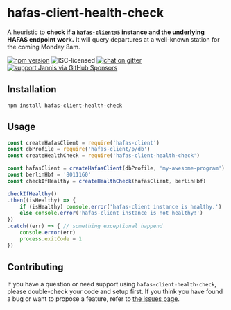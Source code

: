# hafas-client-health-check

A heuristic to **check if a [`hafas-client@5`](https://github.com/public-transport/hafas-client/tree/5) instance and the underlying HAFAS endpoint work.** It will query departures at a well-known station for the coming Monday 8am.

[![npm version](https://img.shields.io/npm/v/hafas-client-health-check.svg)](https://www.npmjs.com/package/hafas-client-health-check)
![ISC-licensed](https://img.shields.io/github/license/public-transport/hafas-client-health-check.svg)
[![chat on gitter](https://badges.gitter.im/public-transport/Lobby.svg)](https://gitter.im/public-transport/Lobby)
[![support Jannis via GitHub Sponsors](https://img.shields.io/badge/support%20Jannis-donate-fa7664.svg)](https://github.com/sponsors/derhuerst)


## Installation

```shell
npm install hafas-client-health-check
```


## Usage

```js
const createHafasClient = require('hafas-client')
const dbProfile = require('hafas-client/p/db')
const createHealthCheck = require('hafas-client-health-check')

const hafasClient = createHafasClient(dbProfile, 'my-awesome-program')
const berlinHbf = '8011160'
const checkIfHealthy = createHealthCheck(hafasClient, berlinHbf)

checkIfHealthy()
.then((isHealthy) => {
	if (isHealthy) console.error('hafas-client instance is healthy.')
	else console.error('hafas-client instance is not healthy!')
})
.catch((err) => { // something exceptional happend
	console.error(err)
	process.exitCode = 1
})
```


## Contributing

If you have a question or need support using `hafas-client-health-check`, please double-check your code and setup first. If you think you have found a bug or want to propose a feature, refer to [the issues page](https://github.com/public-transport/hafas-client-health-check/issues).

